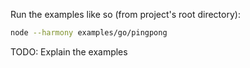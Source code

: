 Run the examples like so (from project's root directory):
```bash
node --harmony examples/go/pingpong
```
TODO: Explain the examples
